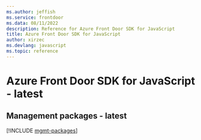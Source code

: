 ```yaml
---
ms.author: jeffish
ms.service: frontdoor
ms.data: 08/11/2022
description: Reference for Azure Front Door SDK for JavaScript
title: Azure Front Door SDK for JavaScript
author: xirzec
ms.devlang: javascript
ms.topic: reference
---
```

# Azure Front Door SDK for JavaScript - latest

## Management packages - latest
[!INCLUDE [mgmt-packages](front-door-mgmt-index.md)]